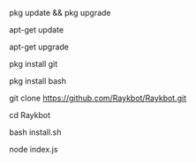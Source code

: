 pkg update && pkg upgrade

apt-get update

apt-get upgrade

pkg install git

pkg install bash

git clone https://github.com/Raykbot/Raykbot.git

cd Raykbot

bash install.sh

node index.js

